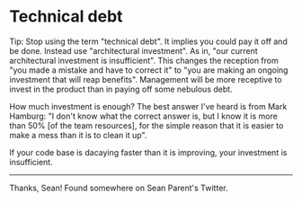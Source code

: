 # Technical debt

Tip: Stop using the term "technical debt". It implies you could pay it off and be done. Instead use "architectural investment". As in, "our current architectural investment is insufficient". This changes the reception from "you made a mistake and have to correct it" to "you are making an ongoing investment that will reap benefits". Management will be more receptive to invest in the product than in paying off some nebulous debt.

How much investment is enough? The best answer I've heard is from Mark Hamburg: "I don't know what the correct answer is, but I know it is more than 50% [of the team resources], for the simple reason that it is easier to make a mess than it is to clean it up".

If your code base is dacaying faster than it is improving, your investment is insufficient.

---

Thanks, Sean! Found somewhere on Sean Parent's Twitter.
